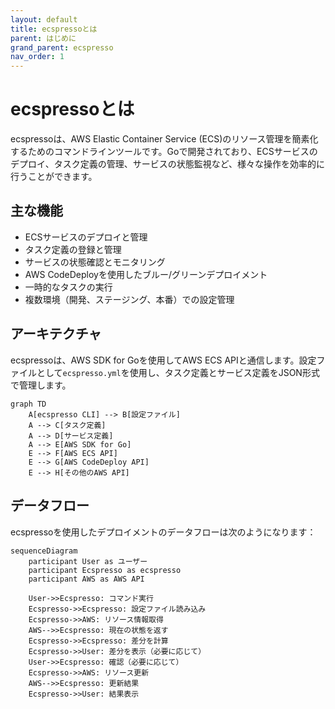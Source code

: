 ```yaml
---
layout: default
title: ecspressoとは
parent: はじめに
grand_parent: ecspresso
nav_order: 1
---
```


# ecspressoとは

ecspressoは、AWS Elastic Container Service (ECS)のリソース管理を簡素化するためのコマンドラインツールです。Goで開発されており、ECSサービスのデプロイ、タスク定義の管理、サービスの状態監視など、様々な操作を効率的に行うことができます。

## 主な機能

- ECSサービスのデプロイと管理
- タスク定義の登録と管理
- サービスの状態確認とモニタリング
- AWS CodeDeployを使用したブルー/グリーンデプロイメント
- 一時的なタスクの実行
- 複数環境（開発、ステージング、本番）での設定管理

## アーキテクチャ

ecspressoは、AWS SDK for Goを使用してAWS ECS APIと通信します。設定ファイルとして`ecspresso.yml`を使用し、タスク定義とサービス定義をJSON形式で管理します。

```mermaid
graph TD
    A[ecspresso CLI] --> B[設定ファイル]
    A --> C[タスク定義]
    A --> D[サービス定義]
    A --> E[AWS SDK for Go]
    E --> F[AWS ECS API]
    E --> G[AWS CodeDeploy API]
    E --> H[その他のAWS API]
```

## データフロー

ecspressoを使用したデプロイメントのデータフローは次のようになります：

```mermaid
sequenceDiagram
    participant User as ユーザー
    participant Ecspresso as ecspresso
    participant AWS as AWS API
    
    User->>Ecspresso: コマンド実行
    Ecspresso->>Ecspresso: 設定ファイル読み込み
    Ecspresso->>AWS: リソース情報取得
    AWS-->>Ecspresso: 現在の状態を返す
    Ecspresso->>Ecspresso: 差分を計算
    Ecspresso->>User: 差分を表示（必要に応じて）
    User->>Ecspresso: 確認（必要に応じて）
    Ecspresso->>AWS: リソース更新
    AWS-->>Ecspresso: 更新結果
    Ecspresso->>User: 結果表示
```
